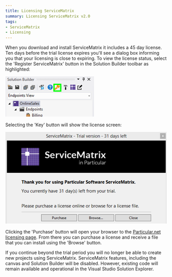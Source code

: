 ```yaml
---
title: Licensing ServiceMatrix
summary: Licensing ServiceMatrix v2.0
tags: 
- ServiceMatrix
- Licensing
---
```


When you download and install ServiceMatrix it includes a 45 day license. Ten days before the trial license expires you'll see a dialog box informing you that your licensing is close to expiring. To view the license status, select the 'Register ServiceMatrix' button in the Solution Builder toolbar as highlighted:

![Solution Builder License Button](images/servicematrix-solutionbuilder-license.png)

Selecting the 'Key' button will show the license screen:

![ServiceMatrix License Window](images/servicematrix-licensewindow.png)
 
Clicking the 'Purchase' button will open your browser to the [Particular.net licensing page](http://particular.net/licensing?product=ServiceMatrix "Licensing Page for Particular.net").  From there you can purchase a license and receive a file that you can install using the 'Browse' button.  

If you continue beyond the trial period you will no longer be able to create new projects using ServiceMatrix.  ServiceMatrix features, including the canvas and Solution Builder will be disabled. However, existing code will remain available and operational in the Visual Studio Solution Explorer. 
